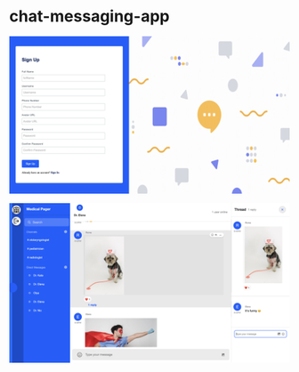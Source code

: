 # chat-messaging-app

![Login form](https://github.com/Klem26/chat-messaging-app/blob/master/client/src/assets/login-pager.png)

![Chat](https://github.com/Klem26/chat-messaging-app/blob/master/client/src/assets/medical-pager.png)


